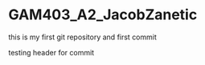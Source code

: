 # GAM403_A2_JacobZanetic

this is my first git repository and first commit

testing header for commit

